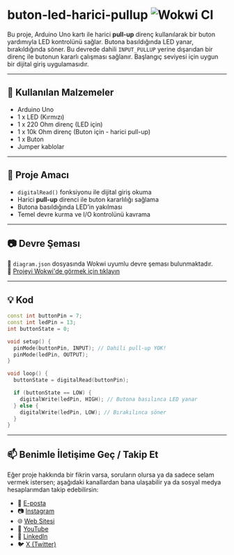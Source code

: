 # buton-led-harici-pullup ![Wokwi CI](https://github.com/robotdevre/buton_led_kontrol_harici_pullup/actions/workflows/wokwi.yml/badge.svg)

Bu proje, Arduino Uno kartı ile harici **pull-up** direnç kullanılarak bir buton yardımıyla LED kontrolünü sağlar. Butona basıldığında LED yanar, bırakıldığında söner. Bu devrede dahili `INPUT_PULLUP` yerine dışarıdan bir direnç ile butonun kararlı çalışması sağlanır. Başlangıç seviyesi için uygun bir dijital giriş uygulamasıdır.

---

## 🔧 Kullanılan Malzemeler

- Arduino Uno  
- 1 x LED (Kırmızı)  
- 1 x 220 Ohm direnç (LED için)  
- 1 x 10k Ohm direnç (Buton için - harici pull-up)  
- 1 x Buton  
- Jumper kablolar  

---

## 🎯 Proje Amacı

- `digitalRead()` fonksiyonu ile dijital giriş okuma  
- Harici **pull-up** direnci ile buton kararlılığı sağlama  
- Butona basıldığında LED’in yakılması  
- Temel devre kurma ve I/O kontrolünü kavrama  

---

## 📷 Devre Şeması

📁 `diagram.json` dosyasında Wokwi uyumlu devre şeması bulunmaktadır.  
🔗 [Projeyi Wokwi'de görmek için tıklayın](https://wokwi.com/projects/426611688871783425)

---

## 💡 Kod

```cpp
const int buttonPin = 7;
const int ledPin = 13;
int buttonState = 0;

void setup() {
  pinMode(buttonPin, INPUT); // Dahili pull-up YOK!
  pinMode(ledPin, OUTPUT);
}

void loop() {
  buttonState = digitalRead(buttonPin);

  if (buttonState == LOW) {
    digitalWrite(ledPin, HIGH); // Butona basılınca LED yanar
  } else {
    digitalWrite(ledPin, LOW); // Bırakılınca söner
  }
}
``` 
---

## 📫 Benimle İletişime Geç / Takip Et

Eğer proje hakkında bir fikrin varsa, soruların olursa ya da sadece selam vermek istersen; aşağıdaki kanallardan bana ulaşabilir ya da sosyal medya hesaplarımdan takip edebilirsin:

- 📧 [E-posta](mailto:info@robotdevre.com)  
- 📷 [Instagram](https://www.instagram.com/robotdevre/)  
- 🌐 [Web Sitesi](https://robotdevre.com/)  
- 🎥 [YouTube](https://www.youtube.com/@robotdevre)  
- 💼 [LinkedIn](https://www.linkedin.com/in/ugur-kerim-sirke/)  
- 🐦 [X (Twitter)](https://x.com/robotdevre)
